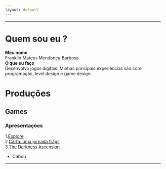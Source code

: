 ```yaml
---  
layout: default
---  
```

* * *
# **Quem sou eu** ?  

 **Meu nome**  
 Franklin Mateus Mendonça Barbosa  
 **O que eu faço**  
 Desenvolvo jogos digitais. Minhas principais experiências são com programação, level design e game design.  
  
# **Produções**  
## **Games**  
### **Apresentações**  
1.[Explore](https://thewordkh.github.io/Explore/)    
2.[Carta: uma jornada frágil](https://mycehllangello.github.io/Carta_uma_jornada_frágil/)  
3.[The Darkness Ascension](https://mycehllangello.github.io/tdaf/)    
* Cabou
* * * 

